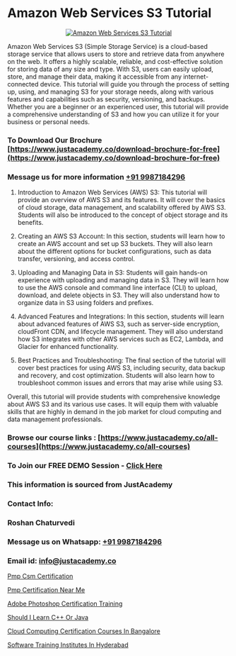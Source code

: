 # Amazon Web Services S3 Tutorial

<p align="center">
  <a href="https://justacademy.co/course-detail/microsoft-azure-training">
    <img src="https://justacademy.co/storage2/course_image/1708336833_course_image.png" alt="Amazon Web Services S3 Tutorial">
  </a>
</p>


Amazon Web Services S3 (Simple Storage Service) is a cloud-based storage service that allows users to store and retrieve data from anywhere on the web. It offers a highly scalable, reliable, and cost-effective solution for storing data of any size and type. With S3, users can easily upload, store, and manage their data, making it accessible from any internet-connected device. This tutorial will guide you through the process of setting up, using, and managing S3 for your storage needs, along with various features and capabilities such as security, versioning, and backups.  Whether you are a beginner or an experienced user, this tutorial will provide a comprehensive understanding of S3 and how you can utilize it for your business or personal needs.
### To Download Our Brochure [https://www.justacademy.co/download-brochure-for-free](https://www.justacademy.co/download-brochure-for-free)
### Message us for more information [+91 9987184296](https://api.whatsapp.com/send?phone=919987184296)
1) Introduction to Amazon Web Services (AWS) S3: 
This tutorial will provide an overview of AWS S3 and its features. It will cover the basics of cloud storage, data management, and scalability offered by AWS S3. Students will also be introduced to the concept of object storage and its benefits.

2) Creating an AWS S3 Account:
In this section, students will learn how to create an AWS account and set up S3 buckets. They will also learn about the different options for bucket configurations, such as data transfer, versioning, and access control.

3) Uploading and Managing Data in S3:
Students will gain hands-on experience with uploading and managing data in S3. They will learn how to use the AWS console and command line interface (CLI) to upload, download, and delete objects in S3. They will also understand how to organize data in S3 using folders and prefixes.

4) Advanced Features and Integrations:
In this section, students will learn about advanced features of AWS S3, such as server-side encryption, cloudFront CDN, and lifecycle management. They will also understand how S3 integrates with other AWS services such as EC2, Lambda, and Glacier for enhanced functionality.

5) Best Practices and Troubleshooting:
The final section of the tutorial will cover best practices for using AWS S3, including security, data backup and recovery, and cost optimization. Students will also learn how to troubleshoot common issues and errors that may arise while using S3. 

Overall, this tutorial will provide students with comprehensive knowledge about AWS S3 and its various use cases. It will equip them with valuable skills that are highly in demand in the job market for cloud computing and data management professionals.

### Browse our course links : [https://www.justacademy.co/all-courses](https://www.justacademy.co/all-courses) 
### To Join our FREE DEMO Session - [Click Here](https://www.justacademy.co/register-for-course-demo)


### This information is sourced from JustAcademy
### Contact Info:
### Roshan Chaturvedi
### Message us on Whatsapp: [+91 9987184296](https://api.whatsapp.com/send?phone=919987184296)
### Email id: [info@justacademy.co](mailto:info@justacademy.co)
                
[Pmp Csm Certification](https://www.linkedin.com/pulse/pmp-csm-certification-justacademy-delhi-dfmyc?trackingId=yayNLCmWHHrxFRCNI7JjcQ%3D%3D&lipi=urn%3Ali%3Apage%3Ad_flagship3_company_admin%3B3uDtMYf2QJOigjAh01Sv1g%3D%3D)

[Pmp Certification Near Me](https://www.linkedin.com/pulse/pmp-certification-near-me-justacademy-pune-civbc?trackingId=Sae%2BBl4xpAdDqCYgaYFNRg%3D%3D&lipi=urn%3Ali%3Apage%3Ad_flagship3_company_admin%3BGzpHiwsYRr22lJjP82PYtA%3D%3D)

[Adobe Photoshop Certification Training](https://medium.com/@shivamja27/adobe-photoshop-certification-training-40ce0c61e278)

[Should I Learn C++ Or Java](https://medium.com/@ranemanish460/should-i-learn-c-or-java-50c516cf06ea)

[Cloud Computing Certification Courses In Bangalore](https://justacademyin.github.io/justacademy/cloud-computing-certification-courses-in-bangalore)

[Software Training Institutes In Hyderabad](https://justacademyin.github.io/justacademy/software-training-institutes-in-hyderabad)


